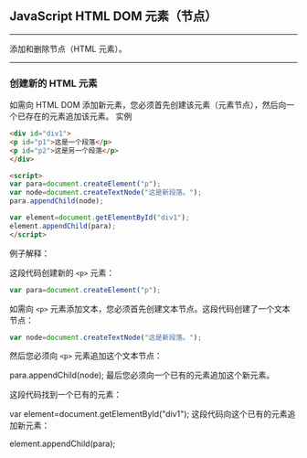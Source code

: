 ## JavaScript HTML DOM 元素（节点）

---

添加和删除节点（HTML 元素）。

---

### 创建新的 HTML 元素

如需向 HTML DOM 添加新元素，您必须首先创建该元素（元素节点），然后向一个已存在的元素追加该元素。
实例
```html
<div id="div1">
<p id="p1">这是一个段落</p>
<p id="p2">这是另一个段落</p>
</div>

<script>
var para=document.createElement("p");
var node=document.createTextNode("这是新段落。");
para.appendChild(node);

var element=document.getElementById("div1");
element.appendChild(para);
</script>
```
例子解释：

这段代码创建新的 `<p>` 元素：
```javascript
var para=document.createElement("p");
```
如需向 `<p>` 元素添加文本，您必须首先创建文本节点。这段代码创建了一个文本节点：
```javascript
var node=document.createTextNode("这是新段落。");
```
然后您必须向 `<p>` 元素追加这个文本节点：

para.appendChild(node);
最后您必须向一个已有的元素追加这个新元素。

这段代码找到一个已有的元素：

var element=document.getElementById("div1");
这段代码向这个已有的元素追加新元素：

element.appendChild(para);

